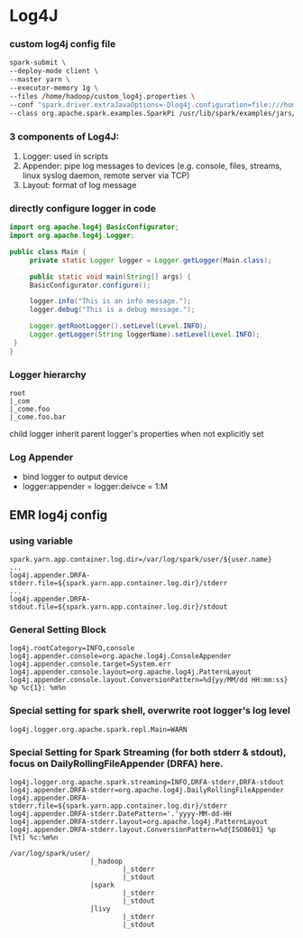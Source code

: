 # Log4J


### custom log4j config file
```sh
spark-submit \
--deploy-mode client \
--master yarn \
--executor-memory 1g \
--files /home/hadoop/custom_log4j.properties \
--conf "spark.driver.extraJavaOptions=-Dlog4j.configuration=file:///home/hadoop/custom_log4j.properties" \
--class org.apache.spark.examples.SparkPi /usr/lib/spark/examples/jars/spark-examples.jar 10
```

### 3 components of Log4J:
1. Logger: used in scripts
2. Appender: pipe log messages to devices (e.g. console, files, streams, linux syslog daemon, remote server via TCP)
3. Layout: format of log message


### directly configure logger in code
```java
import org.apache.log4j.BasicConfigurator;
import org.apache.log4j.Logger;

public class Main {
     private static Logger logger = Logger.getLogger(Main.class);

     public static void main(String[] args) {
     BasicConfigurator.configure();

     logger.info("This is an info message.");
     logger.debug("This is a debug message.");

     Logger.getRootLogger().setLevel(Level.INFO);
     Logger.getLogger(String loggerName).setLevel(Level.INFO);
 }
}
```


### Logger hierarchy
```
root
|_com
|_come.foo
|_come.foo.bar
```

child logger inherit parent logger's properties when not explicitly set

### Log Appender
- bind logger to output device 
- logger:appender = logger:deivce = 1:M

## EMR log4j config

### using variable
```
spark.yarn.app.container.log.dir=/var/log/spark/user/${user.name}
...
log4j.appender.DRFA-stderr.file=${spark.yarn.app.container.log.dir}/stderr
...
log4j.appender.DRFA-stdout.file=${spark.yarn.app.container.log.dir}/stdout
```

### General Setting Block
```
log4j.rootCategory=INFO,console
log4j.appender.console=org.apache.log4j.ConsoleAppender
log4j.appender.console.target=System.err
log4j.appender.console.layout=org.apache.log4j.PatternLayout
log4j.appender.console.layout.ConversionPattern=%d{yy/MM/dd HH:mm:ss} %p %c{1}: %m%n
```

### Special setting for spark shell, overwrite root logger's log level
```
log4j.logger.org.apache.spark.repl.Main=WARN
```

### Special Setting for Spark Streaming (for both stderr & stdout), focus on DailyRollingFileAppender (DRFA) here.
```
log4j.logger.org.apache.spark.streaming=INFO,DRFA-stderr,DRFA-stdout
log4j.appender.DRFA-stderr=org.apache.log4j.DailyRollingFileAppender
log4j.appender.DRFA-stderr.file=${spark.yarn.app.container.log.dir}/stderr
log4j.appender.DRFA-stderr.DatePattern='.'yyyy-MM-dd-HH
log4j.appender.DRFA-stderr.layout=org.apache.log4j.PatternLayout
log4j.appender.DRFA-stderr.layout.ConversionPattern=%d{ISO8601} %p [%t] %c:%m%n
```

```
/var/log/spark/user/
                    |_hadoop
                            |_stderr
                            |_stdout
                    |spark
                            |_stderr
                            |_stdout
                    |livy
                            |_stderr
                            |_stdout
```